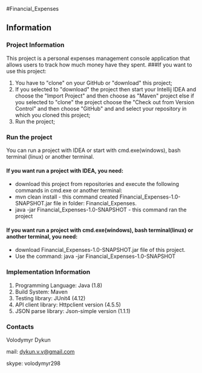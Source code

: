 #Financial_Expenses
## Information

### Project Information
 This project is a personal expenses management console application that allows users to track how much money have they spent.
###If you want to use this project:

1. You have to "clone" on your GitHub or "download" this project;
2. If you selected to "download" the project then start your Intellij IDEA and choose the "Import Project" and then choose as "Maven" project else if you selected to "clone" the project choose the "Check out from Version Control" and then choose "GitHub" and and select your repository in which you cloned this project;
4. Run the project;

### Run the project
You can run a project with IDEA or start with cmd.exe(windows), bash terminal (linux)  or another terminal.
#### If you want run a project with IDEA, you need:
* download this project from repositories and execute the following commands in cmd.exe or another terminal:
* mvn clean install  - this command created Financial_Expenses-1.0-SNAPSHOT.jar file in folder: Financial_Expenses.
* java -jar Financial_Expenses-1.0-SNAPSHOT - this command ran the project
#### If you want run a project with cmd.exe(windows), bash terminal(linux)  or another terminal, you need:
* download Financial_Expenses-1.0-SNAPSHOT.jar file of this project.
* Use the command: java -jar Financial_Expenses-1.0-SNAPSHOT 

### Implementation Information
1. Programming Language: Java (1.8)
2. Build System: Maven
3. Testing library: JUnit4 (4.12)
4. API client library: Httpclient version (4.5.5)
5. JSON parse library: Json-simple version (1.1.1)

### Contacts
Volodymyr Dykun 

mail: dykun.v.v@gmail.com 

skype: volodymyr298